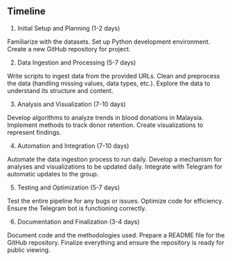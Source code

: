 ## Timeline
1. Initial Setup and Planning (1-2 days)

Familiarize with the datasets.
Set up Python development environment.
Create a new GitHub repository for project.

2. Data Ingestion and Processing (5-7 days)

Write scripts to ingest data from the provided URLs.
Clean and preprocess the data (handling missing values, data types, etc.).
Explore the data to understand its structure and content.

3. Analysis and Visualization (7-10 days)

Develop algorithms to analyze trends in blood donations in Malaysia.
Implement methods to track donor retention.
Create visualizations to represent findings.

4. Automation and Integration (7-10 days)

Automate the data ingestion process to run daily.
Develop a mechanism for analyses and visualizations to be updated daily.
Integrate with Telegram for automatic updates to the group.

5. Testing and Optimization (5-7 days)

Test the entire pipeline for any bugs or issues.
Optimize code for efficiency.
Ensure the Telegram bot is functioning correctly.

6. Documentation and Finalization (3-4 days)

Document code and the methodologies used.
Prepare a README file for the GitHub repository.
Finalize everything and ensure the repository is ready for public viewing.